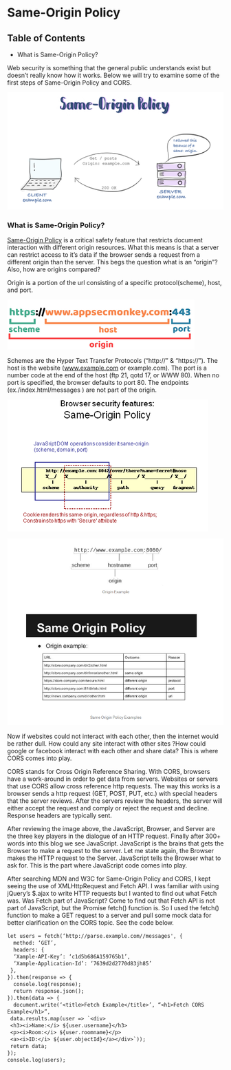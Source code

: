 # Same-Origin Policy

## Table of Contents
- What is Same-Origin Policy?

Web security is something that the general public understands exist but doesn’t really know how it works. Below we will try to examine some of the first steps of Same-Origin Policy and CORS.

![img](https://github.com/paulveillard/cybersecurity-web-security/blob/main/Web%20Security%20Terminology/Same-Origin%20Policy/img/sop-1.jpg)


### What is Same-Origin Policy?
[Same-Origin Policy](https://developer.mozilla.org/en-US/docs/Glossary/Same-origin_policy) is a critical safety feature that restricts document interaction with different origin resources. What this means is that a server can restrict access to it’s data if the browser sends a request from a different origin than the server. This begs the question what is an “origin”? Also, how are origins compared?

Origin is a portion of the url consisting of a specific protocol(scheme), host, and port.

![image1](https://github.com/paulveillard/cybersecurity-web-security/blob/main/Web%20Security%20Terminology/Same-Origin%20Policy/img/sop-4.png)

Schemes are the Hyper Text Transfer Protocols (“http://” & “https://”). The host is the website (www.example.com or example.com). The port is a number code at the end of the host (ftp 21, qotd 17, or WWW 80). When no port is specified, the browser defaults to port 80. The endpoints (ex./index.html/messages ) are not part of the origin.

![image2](https://github.com/paulveillard/cybersecurity-web-security/blob/main/Web%20Security%20Terminology/Same-Origin%20Policy/img/sop-2.PNG)

![image3](https://github.com/paulveillard/cybersecurity-web-security/blob/main/Web%20Security%20Terminology/Same-Origin%20Policy/img/sop-3.PNG)

Now if websites could not interact with each other, then the internet would be rather dull. How could any site interact with other sites ?How could google or facebook interact with each other and share data? This is where CORS comes into play.

CORS stands for Cross Origin Reference Sharing. With CORS, browsers have a work-around in order to get data from servers. Websites or servers that use CORS allow cross reference http requests. The way this works is a browser sends a http request (GET, POST, PUT, etc.) with special headers that the server reviews. After the servers review the headers, the server will either accept the request and comply or reject the request and decline. Response headers are typically sent.


After reviewing the image above, the JavaScript, Browser, and Server are the three key players in the dialogue of an HTTP request. Finally after 300+ words into this blog we see JavaScript. JavaScript is the brains that gets the Browser to make a request to the server. Let me state again, the Browser makes the HTTP request to the Server. JavaScript tells the Browser what to ask for. This is the part where JavaScript code comes into play.

After searching MDN and W3C for Same-Origin Policy and CORS, I kept seeing the use of XMLHttpRequest and Fetch API. I was familiar with using jQuery’s $.ajax to write HTTP requests but I wanted to find out what Fetch was. Was Fetch part of JavaScript? Come to find out that Fetch API is not part of JavaScript, but the Promise fetch() function is. So I used the fetch() function to make a GET request to a server and pull some mock data for better clarification on the CORS topic. See the code below.

```
let users = fetch(‘http://parse.example.com//messages', {
  method: ‘GET’,
  headers: {
  ‘Xample-API-Key’: ‘c1d5b686A159765b1’,
  ‘Xample-Application-Id’: ‘7639d2d2770d83jh85’
 },
}).then(response => {
  console.log(response);
  return response.json();
}).then(data => {
  document.write(‘<title>Fetch Example</title>’, “<h1>Fetch CORS  Example</h1>”,
 data.results.map(user => `<div>
 <h3><i>Name:</i> ${user.username}</h3>
 <p><i>Room:</i> ${user.roomname}</p>
 <a><i>ID:</i> ${user.objectId}</a></div>`));
 return data;
});
console.log(users);
```

